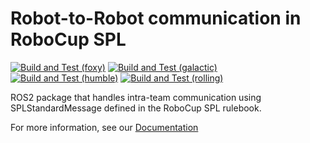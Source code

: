 # Robot-to-Robot communication in RoboCup SPL

[![Build and Test (foxy)](https://github.com/ros-sports/r2r_spl/actions/workflows/build_and_test_foxy.yaml/badge.svg?branch=foxy)](https://github.com/ros-sports/r2r_spl/actions/workflows/build_and_test_foxy.yaml?query=branch:foxy)
[![Build and Test (galactic)](https://github.com/ros-sports/r2r_spl/actions/workflows/build_and_test_galactic.yaml/badge.svg?branch=galactic)](https://github.com/ros-sports/r2r_spl/actions/workflows/build_and_test_galactic.yaml?query=branch:galactic)
[![Build and Test (humble)](https://github.com/ros-sports/r2r_spl/actions/workflows/build_and_test_humble.yaml/badge.svg?branch=humble)](https://github.com/ros-sports/r2r_spl/actions/workflows/build_and_test_humble.yaml?query=branch:humble)
[![Build and Test (rolling)](https://github.com/ros-sports/r2r_spl/actions/workflows/build_and_test_rolling.yaml/badge.svg?branch=rolling)](https://github.com/ros-sports/r2r_spl/actions/workflows/build_and_test_rolling.yaml?query=branch:rolling)

ROS2 package that handles intra-team communication using SPLStandardMessage defined in the RoboCup SPL rulebook.

For more information, see our [Documentation](https://robot2robot-spl.readthedocs.io/)
